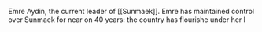 Emre Aydin, the current leader of [[Sunmaek]]. Emre has maintained control over Sunmaek for near on 40 years: the country has flourishe under her l